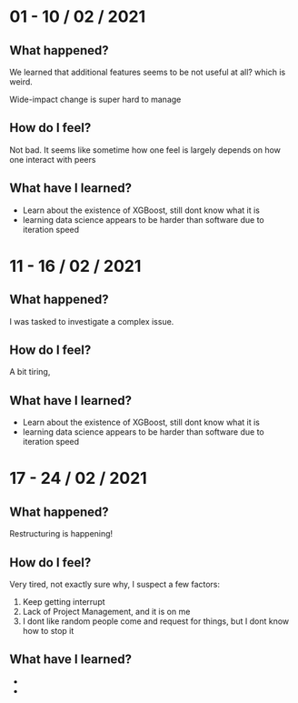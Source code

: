 # 01 - 10 / 02 / 2021

## What happened?
We learned that additional features seems to be not useful at all? which is weird.

Wide-impact change is super hard to manage

## How do I feel?
Not bad. It seems like sometime how one feel is largely depends on how one interact with peers

## What have I learned?
* Learn about the existence of XGBoost, still dont know what it is
* learning data science appears to be harder than software due to iteration speed

# 11 - 16 / 02 / 2021

## What happened?
I was tasked to investigate a complex issue.

## How do I feel?
A bit tiring, 

## What have I learned?
* Learn about the existence of XGBoost, still dont know what it is
* learning data science appears to be harder than software due to iteration speed

# 17 - 24 / 02 / 2021

## What happened?
Restructuring is happening!

## How do I feel?
Very tired, not exactly sure why, I suspect a few factors:
1. Keep getting interrupt
2. Lack of Project Management, and it is on me
3. I dont like random people come and request for things, but I dont know how to stop it

## What have I learned?
*  
* 
